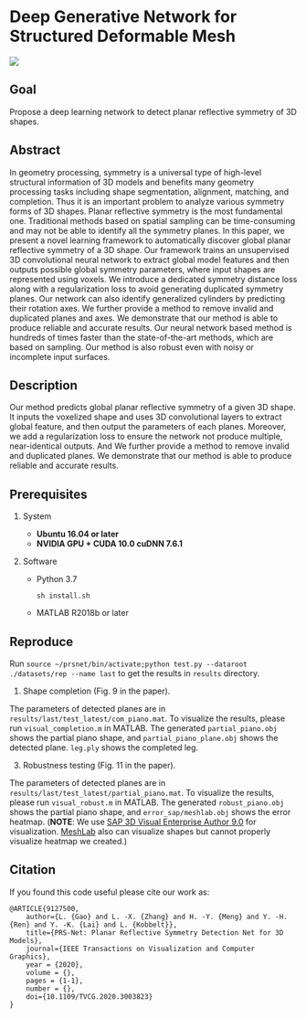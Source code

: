 # Deep Generative Network for Structured Deformable Mesh

![](./teaser.jpg)

## Goal

Propose a deep learning network to detect planar reflective symmetry of 3D shapes.

## Abstract

In geometry processing, symmetry is a universal type of high-level structural information of 3D models and benefits many geometry processing tasks including shape segmentation, alignment, matching, and completion. Thus it is an important problem to analyze various symmetry forms of 3D shapes. Planar reflective symmetry is the most fundamental one. Traditional methods based on spatial sampling can be time-consuming and may not be able to identify all the symmetry planes. In this paper, we present a novel learning framework to automatically discover global planar reflective symmetry of a 3D shape. Our framework trains an unsupervised 3D convolutional neural network to extract global model features and then outputs possible global symmetry parameters, where input shapes are represented using voxels. We introduce a dedicated symmetry distance loss along with a regularization loss to avoid generating duplicated symmetry planes. Our network can also identify generalized cylinders by predicting their rotation axes. We further provide a method to remove invalid and duplicated planes and axes. We demonstrate that our method is able to produce reliable and accurate results. Our neural network based method is hundreds of times faster than the state-of-the-art methods, which are based on sampling. Our method is also robust even with noisy or incomplete input surfaces.

## Description

Our method predicts global planar reflective symmetry of a given 3D shape. It inputs the voxelized shape and uses 3D convolutional layers to extract global feature, and then output the parameters of each planes. Moreover, we add a regularization loss to ensure the network not produce multiple, near-identical outputs. And We further provide a method to remove invalid and duplicated planes. We demonstrate that our method is able to produce reliable and accurate results.

## Prerequisites

1. System

    - **Ubuntu 16.04 or later**
    - **NVIDIA GPU + CUDA 10.0 cuDNN 7.6.1**

2. Software

    - Python 3.7

        ```shell
        sh install.sh
        ```

    - MATLAB R2018b or later


## Reproduce



Run `source ~/prsnet/bin/activate;python test.py --dataroot ./datasets/rep --name last` to get the results in `results` directory.


1. Shape completion (Fig. 9 in the paper).

The parameters of detected planes are in `results/last/test_latest/com_piano.mat`. To visualize the results, please run `visual_completion.m` in MATLAB. The generated `partial_piano.obj` shows the partial piano shape, and `partial_piano_plane.obj` shows the detected plane. `leg.ply` shows the completed leg.

3. Robustness testing (Fig. 11 in the paper).

The parameters of detected planes are in  `results/last/test_latest/partial_piano.mat`. To visualize the results, please run `visual_robust.m` in MATLAB. The generated `robust_piano.obj` shows the partial piano shape, and `error_sap/meshlab.obj` shows the error heatmap. (**NOTE**: We use [SAP 3D Visual Enterprise Author 9.0](https://www.sap.com/hk/products/product-visualization.html) for visualization. [MeshLab](https://www.meshlab.net/) also can visualize shapes but cannot properly visualize heatmap we created.)

## Citation
If you found this code useful please cite our work as:

    @ARTICLE{9127500,
        author={L. {Gao} and L. -X. {Zhang} and H. -Y. {Meng} and Y. -H. {Ren} and Y. -K. {Lai} and L. {Kobbelt}},
        title={PRS-Net: Planar Reflective Symmetry Detection Net for 3D Models},
        journal={IEEE Transactions on Visualization and Computer Graphics},
        year = {2020},
        volume = {},
        pages = {1-1},
        number = {},
        doi={10.1109/TVCG.2020.3003823}
    }